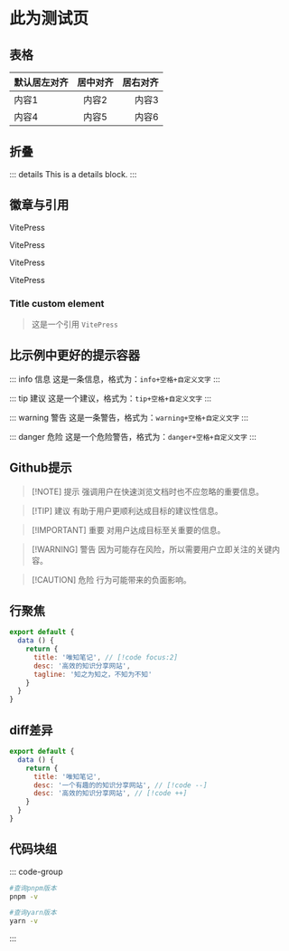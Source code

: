 <!--来自 https://note.weizwz.com/vitepress/extend/markdown-examples#title-link -->
# 此为测试页


## 表格
| 默认居左对齐 | 居中对齐 | 居右对齐 |
| ---------- | :-----: | -----: |
| 内容1       | 内容2   | 内容3   |
| 内容4       | 内容5   | 内容6   |
## 折叠

::: details
This is a details block.
:::

## 徽章与引用

VitePress <Badge type="info" text="default" />

VitePress <Badge type="tip" text="^1.5.0" />

VitePress <Badge type="warning" text="beta" />

VitePress <Badge type="danger" text="caution" />  

### Title <Badge type="info">custom element</Badge>

> 这是一个引用 `VitePress`

## 比示例中更好的提示容器
::: info 信息
这是一条信息，格式为：`info+空格+自定义文字`
:::

::: tip 建议
这是一个建议，格式为：`tip+空格+自定义文字`
:::

::: warning 警告
这是一条警告，格式为：`warning+空格+自定义文字`
:::

::: danger 危险
这是一个危险警告，格式为：`danger+空格+自定义文字`
:::

## Github提示

> [!NOTE] 提示
> 强调用户在快速浏览文档时也不应忽略的重要信息。

> [!TIP] 建议
> 有助于用户更顺利达成目标的建议性信息。

> [!IMPORTANT] 重要
> 对用户达成目标至关重要的信息。

> [!WARNING] 警告
> 因为可能存在风险，所以需要用户立即关注的关键内容。

> [!CAUTION] 危险
> 行为可能带来的负面影响。

## 行聚焦
```js
export default {
  data () {
    return {
      title: '唯知笔记', // [!code focus:2]
      desc: '高效的知识分享网站',
      tagline: '知之为知之，不知为不知'
    }
  }
}
```

## diff差异
```js
export default {
  data () {
    return {
      title: '唯知笔记',
      desc: '一个有趣的的知识分享网站', // [!code --]
      desc: '高效的知识分享网站', // [!code ++]
    }
  }
}
```

## 代码块组
::: code-group
```sh [pnpm]
#查询pnpm版本
pnpm -v
```
```sh [yarn]
#查询yarn版本
yarn -v
```
:::